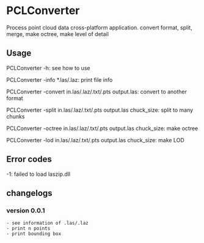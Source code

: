 # PCLConverter

Process point cloud data cross-platform application. convert format, split, merge, make octree, make level of detail

## Usage

PCLConverter -h: see how to use

PCLConverter -info *.las/.laz: print file info

PCLConverter -convert in.las/.laz/.txt/.pts output.las: convert to another format

PCLConverter -split in.las/.laz/.txt/.pts output.las chuck_size: split to many chunks

PCLConverter -octree in.las/.laz/.txt/.pts output.las chuck_size: make octree

PCLConverter -lod in.las/.laz/.txt/.pts output.las chuck_size: make LOD

## Error codes

-1: failed to load laszip.dll

## changelogs

### version 0.0.1

    - see information of .las/.laz
    - print n points
    - print bounding box

